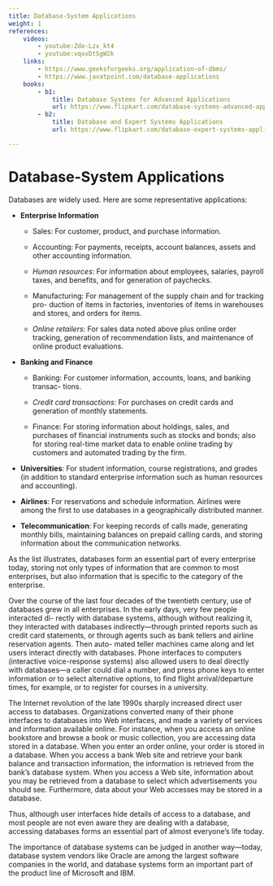 ```yaml
---
title: Database-System Applications
weight: 1
references:
    videos:
        - youtube:Zde-Lzx_kt4
        - youtube:vqxvDtSgW2k
    links:
        - https://www.geeksforgeeks.org/application-of-dbms/
        - https://www.javatpoint.com/database-applications
    books:
        - b1:
            title: Database Systems for Advanced Applications
            url: https://www.flipkart.com/database-systems-advanced-applications/p/itmfc6e2mzhgtngd?pid=9783540253341&lid=LSTBOK9783540253341YBQNI4&marketplace=FLIPKART&q=database+systems+and+applications&store=bks%2Ff50%2Fksz&srno=s_1_2&otracker=AS_QueryStore_OrganicAutoSuggest_1_28_na_na_na&otracker1=AS_QueryStore_OrganicAutoSuggest_1_28_na_na_na&fm=search-autosuggest&iid=2d24b066-b7ea-4035-b69d-cf915d937b7d.9783540253341.SEARCH&ppt=sp&ppn=sp&qH=f9df58cfd0b713e0
        - b2:
            title: Database and Expert Systems Applications
            url: https://www.flipkart.com/database-expert-systems-applications/p/itmfc6cvq9wkdkks?pid=9783319228488&lid=LSTBOK9783319228488OGQABV&marketplace=FLIPKART&q=database+systems+and+applications&store=bks%2Ff50%2Fksz&srno=s_1_1&otracker=AS_QueryStore_OrganicAutoSuggest_1_28_na_na_na&otracker1=AS_QueryStore_OrganicAutoSuggest_1_28_na_na_na&fm=search-autosuggest&iid=2d24b066-b7ea-4035-b69d-cf915d937b7d.9783319228488.SEARCH&ppt=sp&ppn=sp&qH=f9df58cfd0b713e0 

---
```


# Database-System Applications

Databases are widely used. Here are some representative applications:

- **Enterprise Information**

    - Sales: For customer, product, and purchase information.

    - Accounting: For payments, receipts, account balances, assets and other accounting information.

    - _Human resources_: For information about employees, salaries, payroll taxes, and benefits, and for generation of paychecks.

    - Manufacturing: For management of the supply chain and for tracking pro- duction of items in factories, inventories of items in warehouses and stores, and orders for items.

    - _Online retailers_: For sales data noted above plus online order tracking, generation of recommendation lists, and maintenance of online product evaluations.

- **Banking and Finance**

    - Banking: For customer information, accounts, loans, and banking transac- tions.

    - _Credit card transactions_: For purchases on credit cards and generation of monthly statements.

    - Finance: For storing information about holdings, sales, and purchases of financial instruments such as stocks and bonds; also for storing real-time market data to enable online trading by customers and automated trading by the firm.

- **Universities**: For student information, course registrations, and grades (in addition to standard enterprise information such as human resources and accounting).

- **Airlines**: For reservations and schedule information. Airlines were among the first to use databases in a geographically distributed manner.

- **Telecommunication**: For keeping records of calls made, generating monthly bills, maintaining balances on prepaid calling cards, and storing information about the communication networks.

As the list illustrates, databases form an essential part of every enterprise today, storing not only types of information that are common to most enterprises, but also information that is specific to the category of the enterprise.

Over the course of the last four decades of the twentieth century, use of databases grew in all enterprises. In the early days, very few people interacted di- rectly with database systems, although without realizing it, they interacted with databases indirectly—through printed reports such as credit card statements, or through agents such as bank tellers and airline reservation agents. Then auto- mated teller machines came along and let users interact directly with databases. Phone interfaces to computers (interactive voice-response systems) also allowed users to deal directly with databases—a caller could dial a number, and press phone keys to enter information or to select alternative options, to find flight  arrival/departure times, for example, or to register for courses in a university.

The Internet revolution of the late 1990s sharply increased direct user access to databases. Organizations converted many of their phone interfaces to databases into Web interfaces, and made a variety of services and information available online. For instance, when you access an online bookstore and browse a book or music collection, you are accessing data stored in a database. When you enter an order online, your order is stored in a database. When you access a bank Web site and retrieve your bank balance and transaction information, the information is retrieved from the bank’s database system. When you access a Web site, information about you may be retrieved from a database to select which advertisements you should see. Furthermore, data about your Web accesses may be stored in a database.

Thus, although user interfaces hide details of access to a database, and most people are not even aware they are dealing with a database, accessing databases forms an essential part of almost everyone’s life today.

The importance of database systems can be judged in another way—today, database system vendors like Oracle are among the largest software companies in the world, and database systems form an important part of the product line of Microsoft and IBM.

